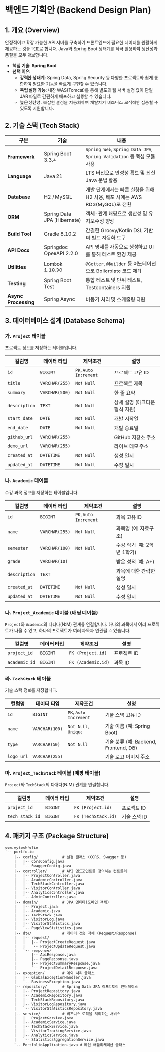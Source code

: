 
# 백엔드 기획안 (Backend Design Plan)

## 1. 개요 (Overview)

안정적이고 확장 가능한 API 서버를 구축하여 프론트엔드에 필요한 데이터를 원활하게 제공하는 것을 목표로 합니다. Java와 Spring Boot 생태계를 적극 활용하여 생산성과 품질을 모두 확보합니다.

- **핵심 기술**: **Spring Boot**
- **선택 이유**:
    - **강력한 생태계**: Spring Data, Spring Security 등 다양한 프로젝트와 쉽게 통합하여 필요한 기능을 빠르게 구현할 수 있습니다.
    - **독립 실행 가능**: 내장 WAS(Tomcat)를 통해 별도의 웹 서버 설정 없이 단일 JAR 파일로 간편하게 배포하고 실행할 수 있습니다.
    - **높은 생산성**: 복잡한 설정을 자동화하여 개발자가 비즈니스 로직에만 집중할 수 있도록 지원합니다.

## 2. 기술 스택 (Tech Stack)

| 구분 | 기술 | 내용 |
| --- | --- | --- |
| **Framework** | Spring Boot 3.3.4 | `Spring Web`, `Spring Data JPA`, `Spring Validation` 등 핵심 모듈 사용 |
| **Language** | Java 21 | LTS 버전으로 안정성 확보 및 최신 Java 문법 활용 |
| **Database** | H2 / MySQL | 개발 단계에서는 빠른 실행을 위해 H2 사용, 배포 시에는 AWS RDS(MySQL)로 전환 |
| **ORM** | Spring Data JPA (Hibernate) | 객체-관계 매핑으로 생산성 및 유지보수성 향상 |
| **Build Tool** | Gradle 8.10.2 | 간결한 Groovy/Kotlin DSL 기반의 빌드 자동화 도구 |
| **API Docs** | Springdoc OpenAPI 2.2.0 | API 명세를 자동으로 생성하고 UI를 통해 테스트 환경 제공 |
| **Utilities** | Lombok 1.18.30 | `@Getter`, `@Builder` 등 어노테이션으로 Boilerplate 코드 제거 |
| **Testing** | Spring Boot Test | 통합 테스트 및 단위 테스트, Testcontainers 지원 |
| **Async Processing** | Spring Async | 비동기 처리 및 스케줄링 지원 |

## 3. 데이터베이스 설계 (Database Schema)

### 가. `Project` 테이블

프로젝트 정보를 저장하는 테이블입니다.

| 컬럼명 | 데이터 타입 | 제약조건 | 설명 |
| --- | --- | --- | --- |
| `id` | `BIGINT` | `PK`, `Auto Increment` | 프로젝트 고유 ID |
| `title` | `VARCHAR(255)` | `Not Null` | 프로젝트 제목 |
| `summary` | `VARCHAR(500)`| `Not Null` | 한 줄 요약 |
| `description` | `TEXT` | `Not Null` | 상세 설명 (마크다운 형식 지원) |
| `start_date`| `DATE` | `Not Null` | 개발 시작일 |
| `end_date` | `DATE` | `Not Null` | 개발 종료일 |
| `github_url`| `VARCHAR(255)`| | GitHub 저장소 주소 |
| `demo_url` | `VARCHAR(255)`| | 라이브 데모 주소 |
| `created_at`| `DATETIME` | `Not Null` | 생성 일시 |
| `updated_at`| `DATETIME` | `Not Null` | 수정 일시 |

### 나. `Academic` 테이블

수강 과목 정보를 저장하는 테이블입니다.

| 컬럼명 | 데이터 타입 | 제약조건 | 설명 |
| --- | --- | --- | --- |
| `id` | `BIGINT` | `PK`, `Auto Increment` | 과목 고유 ID |
| `name` | `VARCHAR(255)` | `Not Null` | 과목명 (예: 자료구조) |
| `semester` | `VARCHAR(100)`| `Not Null` | 수강 학기 (예: 2학년 1학기) |
| `grade` | `VARCHAR(10)` | | 받은 성적 (예: A+) |
| `description` | `TEXT` | | 과목에 대한 간략한 설명 |
| `created_at`| `DATETIME` | `Not Null` | 생성 일시 |
| `updated_at`| `DATETIME` | `Not Null` | 수정 일시 |

### 다. `Project_Academic` 테이블 (매핑 테이블)

`Project`와 `Academic`의 다대다(N:M) 관계를 연결합니다. 하나의 과목에서 여러 프로젝트가 나올 수 있고, 하나의 프로젝트가 여러 과목과 연관될 수 있습니다.

| 컬럼명 | 데이터 타입 | 제약조건 | 설명 |
| --- | --- | --- | --- |
| `project_id`| `BIGINT` | `FK (Project.id)` | 프로젝트 ID |
| `academic_id`| `BIGINT` | `FK (Academic.id)` | 과목 ID |

### 라. `TechStack` 테이블

기술 스택 정보를 저장합니다.

| 컬럼명 | 데이터 타입 | 제약조건 | 설명 |
| --- | --- | --- | --- |
| `id` | `BIGINT` | `PK`, `Auto Increment` | 기술 스택 고유 ID |
| `name` | `VARCHAR(100)` | `Not Null`, `Unique` | 기술 이름 (예: Spring Boot) |
| `type` | `VARCHAR(50)` | `Not Null` | 기술 분류 (예: Backend, Frontend, DB) |
| `logo_url` | `VARCHAR(255)`| | 기술 로고 이미지 주소 |

### 마. `Project_TechStack` 테이블 (매핑 테이블)

`Project`와 `TechStack`의 다대다(N:M) 관계를 연결합니다.

| 컬럼명 | 데이터 타입 | 제약조건 | 설명 |
| --- | --- | --- | --- |
| `project_id`| `BIGINT` | `FK (Project.id)` | 프로젝트 ID |
| `tech_stack_id`| `BIGINT`| `FK (TechStack.id)`| 기술 스택 ID |

## 4. 패키지 구조 (Package Structure)

```
com.mytechfolio
`-- portfolio
    |-- config/           # 설정 클래스 (CORS, Swagger 등)
    |   |-- CorsConfig.java
    |   `-- SwaggerConfig.java
    |-- controller/       # API 엔드포인트를 정의하는 컨트롤러
    |   |-- ProjectController.java
    |   |-- AcademicController.java
    |   |-- TechStackController.java
    |   |-- VisitorController.java
    |   |-- AnalyticsController.java
    |   `-- AdminController.java
    |-- domain/           # JPA 엔티티(도메인 객체)
    |   |-- Project.java
    |   |-- Academic.java
    |   |-- TechStack.java
    |   |-- VisitorLog.java
    |   |-- VisitorStatistics.java
    |   `-- PageViewStatistics.java
    |-- dto/              # 데이터 전송 객체 (Request/Response)
    |   |-- request/
    |   |   |-- ProjectCreateRequest.java
    |   |   `-- ProjectUpdateRequest.java
    |   `-- response/
    |       |-- ApiResponse.java
    |       |-- PageResponse.java
    |       |-- ProjectSummaryResponse.java
    |       `-- ProjectDetailResponse.java
    |-- exception/        # 예외 처리 클래스
    |   |-- GlobalExceptionHandler.java
    |   `-- BusinessException.java
    |-- repository/       # Spring Data JPA 리포지토리 인터페이스
    |   |-- ProjectRepository.java
    |   |-- AcademicRepository.java
    |   |-- TechStackRepository.java
    |   |-- VisitorLogRepository.java
    |   `-- VisitorStatisticsRepository.java
    |-- service/          # 비즈니스 로직을 처리하는 서비스
    |   |-- ProjectService.java
    |   |-- AcademicService.java
    |   |-- TechStackService.java
    |   |-- VisitorTrackingService.java
    |   |-- AnalyticsService.java
    |   `-- StatisticsAggregationService.java
    `-- PortfolioApplication.java # 메인 애플리케이션 클래스
```
